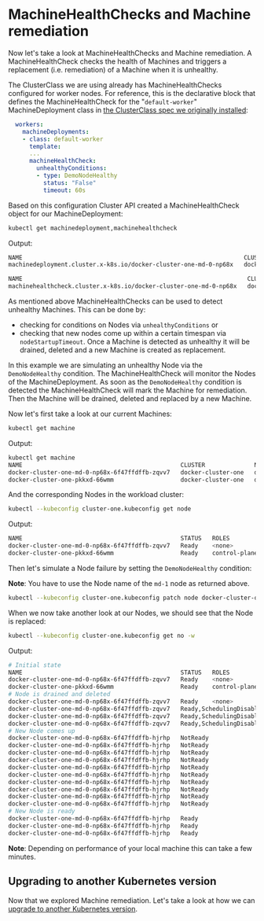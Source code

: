 # MachineHealthChecks and Machine remediation

Now let's take a look at MachineHealthChecks and Machine remediation. A MachineHealthCheck checks the health of
Machines and triggers a replacement (i.e. remediation) of a Machine when it is unhealthy.

The ClusterClass we are using already has MachineHealthChecks configured for worker nodes. For reference, this is the 
declarative block that defines the MachineHealthCheck for the "`default-worker`" MachineDeployment class in [the 
ClusterClass spec we originally installed](./yamls/clusterclasses/clusterclass-quick-start.yaml):

```yaml
  workers:
    machineDeployments:
    - class: default-worker
      template:
      ...
      machineHealthCheck:
        unhealthyConditions:
        - type: DemoNodeHealthy
          status: "False"
          timeout: 60s
```

Based on this configuration Cluster API created a MachineHealthCheck object for our MachineDeployment:

```bash
kubectl get machinedeployment,machinehealthcheck
```

Output:

```bash
NAME                                                               CLUSTER              REPLICAS   READY   UPDATED   UNAVAILABLE   PHASE       AGE     VERSION
machinedeployment.cluster.x-k8s.io/docker-cluster-one-md-0-np68x   docker-cluster-one   1                  1         1             ScalingUp   4m42s   v1.24.6

NAME                                                                CLUSTER              EXPECTEDMACHINES   MAXUNHEALTHY   CURRENTHEALTHY   AGE
machinehealthcheck.cluster.x-k8s.io/docker-cluster-one-md-0-np68x   docker-cluster-one   1                  100%           1                4m42s
```

As mentioned above MachineHealthChecks can be used to detect unhealthy Machines. This can be done by:
* checking for conditions on Nodes via `unhealthyConditions` or
* checking that new nodes come up within a certain timespan via `nodeStartupTimeout`.
Once a Machine is detected as unhealthy it will be drained, deleted and a new Machine is created as replacement.

In this example we are simulating an unhealthy Node via the `DemoNodeHealthy` condition. The MachineHealthCheck will monitor 
the Nodes of the MachineDeployment. As soon as the `DemoNodeHealthy` condition is detected the MachineHealthCheck will mark 
the Machine for remediation. Then the Machine will be drained, deleted and replaced by a new Machine.

Now let's first take a look at our current Machines:

```bash
kubectl get machine
```

Output:
```bash
kubectl get machine
NAME                                             CLUSTER              NODENAME                                         PROVIDERID                                                  PHASE     AGE     VERSION
docker-cluster-one-md-0-np68x-6f47ffdffb-zqvv7   docker-cluster-one   docker-cluster-one-md-0-np68x-6f47ffdffb-zqvv7   docker:////docker-cluster-one-md-0-np68x-6f47ffdffb-zqvv7   Running   3m40s   v1.24.6
docker-cluster-one-pkkxd-66wmm                   docker-cluster-one   docker-cluster-one-pkkxd-66wmm                   docker:////docker-cluster-one-pkkxd-66wmm                   Running   24m     v1.24.6
```

And the corresponding Nodes in the workload cluster:

```bash
kubectl --kubeconfig cluster-one.kubeconfig get node
```

Output:
```bash
NAME                                             STATUS   ROLES           AGE     VERSION
docker-cluster-one-md-0-np68x-6f47ffdffb-zqvv7   Ready    <none>          3m46s   v1.24.6
docker-cluster-one-pkkxd-66wmm                   Ready    control-plane   24m     v1.24.6
```

Then let's simulate a Node failure by setting the `DemoNodeHealthy` condition: 

**Note**: You have to use the Node name of the `md-1` node as returned above.

```bash
kubectl --kubeconfig cluster-one.kubeconfig patch node docker-cluster-one-md-0-np68x-6f47ffdffb-zqvv7 --subresource=status --type=json -p='[{"op": "add", "path": "/status/conditions/-", "value": {"type": "DemoNodeHealthy", "status": "False", "message": "Node is unhealthy"}}]'
```

When we now take another look at our Nodes, we should see that the Node is replaced:

```bash
kubectl --kubeconfig cluster-one.kubeconfig get no -w
```

Output:
```bash
# Initial state
NAME                                             STATUS   ROLES           AGE   VERSION
docker-cluster-one-md-0-np68x-6f47ffdffb-zqvv7   Ready    <none>          41s   v1.24.6
docker-cluster-one-pkkxd-66wmm                   Ready    control-plane   27m   v1.24.6
# Node is drained and deleted
docker-cluster-one-md-0-np68x-6f47ffdffb-zqvv7   Ready    <none>          56s   v1.24.6
docker-cluster-one-md-0-np68x-6f47ffdffb-zqvv7   Ready,SchedulingDisabled   <none>          56s   v1.24.6
docker-cluster-one-md-0-np68x-6f47ffdffb-zqvv7   Ready,SchedulingDisabled   <none>          56s   v1.24.6
docker-cluster-one-md-0-np68x-6f47ffdffb-zqvv7   Ready,SchedulingDisabled   <none>          56s   v1.24.6
# New Node comes up
docker-cluster-one-md-0-np68x-6f47ffdffb-hjrhp   NotReady                   <none>          0s    v1.24.6
docker-cluster-one-md-0-np68x-6f47ffdffb-hjrhp   NotReady                   <none>          0s    v1.24.6
docker-cluster-one-md-0-np68x-6f47ffdffb-hjrhp   NotReady                   <none>          0s    v1.24.6
docker-cluster-one-md-0-np68x-6f47ffdffb-hjrhp   NotReady                   <none>          4s    v1.24.6
docker-cluster-one-md-0-np68x-6f47ffdffb-hjrhp   NotReady                   <none>          5s    v1.24.6
docker-cluster-one-md-0-np68x-6f47ffdffb-hjrhp   NotReady                   <none>          5s    v1.24.6
docker-cluster-one-md-0-np68x-6f47ffdffb-hjrhp   NotReady                   <none>          5s    v1.24.6
docker-cluster-one-md-0-np68x-6f47ffdffb-hjrhp   NotReady                   <none>          6s    v1.24.6
docker-cluster-one-md-0-np68x-6f47ffdffb-hjrhp   NotReady                   <none>          6s    v1.24.6
docker-cluster-one-md-0-np68x-6f47ffdffb-hjrhp   NotReady                   <none>          6s    v1.24.6
# New Node is ready
docker-cluster-one-md-0-np68x-6f47ffdffb-hjrhp   Ready                      <none>          11s   v1.24.6
docker-cluster-one-md-0-np68x-6f47ffdffb-hjrhp   Ready                      <none>          11s   v1.24.6
docker-cluster-one-md-0-np68x-6f47ffdffb-hjrhp   Ready                      <none>          14s   v1.24.6
```

**Note**: Depending on performance of your local machine this can take a few minutes.

## Upgrading to another Kubernetes version

Now that we explored Machine remediation. Let's take a look at how we can [upgrade to another Kubernetes version](upgrade-kubernetes-version.md).
